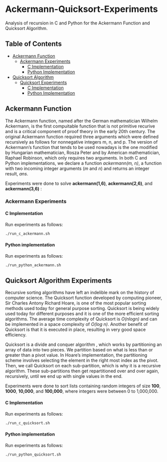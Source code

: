 # Ackermann-Quicksort-Experiments
Analysis of recursion in C and Python for the Ackermann Function and Quicksort Algorithm.

## Table of Contents
* [Ackermann Function](#ackermann-function)
    * [Ackermann Experiments](#ackermann-experiments)
        * [C Implementation](#c-implementation)
        * [Python Implementation](#python-implementation)
* [Quicksort Algorithm](#quicksort-algorithm)
    * [Quicksort Experiments](#quicksort-experiments)
        * [C Implementation](#c-implementation)
        * [Python Implementation](#python-implementation)

## Ackermann Function

The Ackermann function, named after the German mathematician Wilhelm Ackermann, is the first compuitable function that is not primitive recurive and is a critical component of proof theory in the early 20th century. The original Ackermann function required three arguments which were defined recursively as follows for nonnegative integers m, n, and p. The version of Ackermann’s function that tends to be used nowadays is the one modified by Hungarian mathematician, Rosza Peter and by American mathematician, Raphael Robinson, which only requires two arguments. In both C and Python implementations, we declare a function *ackermann(m, n)*, a function with two incoming integer arguments (*m* and *n*) and returns an integer result, *ans*.

Experiments were done to solve **ackermann(1,6)**, **ackermann(2,6)**, and **ackermann(3,6)** :

### Ackermann Experiments
#### C Implementation

Run experiments as follows:
```sh
./run_c_ackermann.sh
```

#### Python implementation

Run experiments as follows:
```sh
./run_python_ackermann.sh
```

## Quicksort Algorithm Experiments
Recursive sorting algorithms have left an indelible mark on the history of computer science. The Quicksort function developed by computing pioneer, Sir Charles Antony Richard Hoare, is one of the most popular sorting methods used today for general purpose sorting. Quicksort is being widely used today for different purposes and it is one of the more efficient sorting algorithms. The average time complexity of Quicksort is *O(nlogn)* and can be implemented in a space complexity of *O(log n)*. Another benefit of Quicksort is that it is executed in place, resulting in very good space efficiency.

Quicksort is a divide and conquer algorithm , which works by partitioning an array of data into two pieces. We partition based on what is less than or greater than a pivot value. In Hoare’s implementation, the partitioning scheme involves selecting the element in the right most index as the pivot. Then, we call Quicksort on each sub-partition, which is why it is a recursive algorithm. These sub-partitions then get repartitioned over and over again, recursively, until we end up with single values in the end.

Experiments were done to sort lists containing random integers of size **100**, **1000**, **10,000**, and **100,000**, where integers were between 0 to 1,000,000.

#### C Implementation

Run experiments as follows:
```sh
./run_c_quicksort.sh
```

#### Python implementation

Run experiments as follows:
```sh
./run_python_quicksort.sh
```
